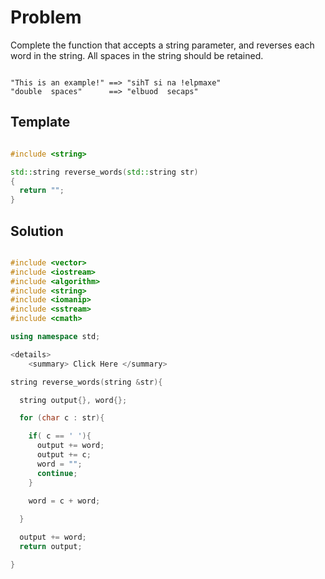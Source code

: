 # Problem

Complete the function that accepts a string parameter, and reverses each word in the string. All spaces in the string should be retained.

```

"This is an example!" ==> "sihT si na !elpmaxe"
"double  spaces"      ==> "elbuod  secaps"

```

## Template

```cpp

#include <string>

std::string reverse_words(std::string str)
{
  return "";
}

```



## Solution

```cpp

#include <vector>
#include <iostream>
#include <algorithm>
#include <string>
#include <iomanip>
#include <sstream>
#include <cmath>

using namespace std;

<details>
	<summary> Click Here </summary>

string reverse_words(string &str){

  string output{}, word{};

  for (char c : str){

    if( c == ' '){
      output += word;
      output += c;
      word = "";
      continue;
    }
    
    word = c + word;

  }

  output += word;
  return output;

}

```

</details>

